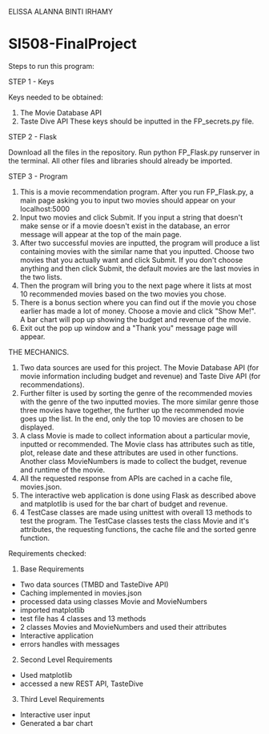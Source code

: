 ELISSA ALANNA BINTI IRHAMY
# SI508-FinalProject

Steps to run this program:

STEP 1 - Keys

Keys needed to be obtained:
1. The Movie Database API
2. Taste Dive API
These keys should be inputted in the FP_secrets.py file.

STEP 2 - Flask

Download all the files in the repository.
Run python FP_Flask.py runserver in the terminal.
All other files and libraries should already be imported.

STEP 3 - Program

1. This is a movie recommendation program. After you run FP_Flask.py, a main page asking you to input two movies should appear on your localhost:5000
2. Input two movies and click Submit. If you input a string that doesn't make sense or if a movie doesn't exist in the database, an error message will appear at the top of the main page.
3. After two successful movies are inputted, the program will produce a list containing movies with the similar name that you inputted. Choose two movies that you actually want and click Submit. If you don't choose anything and then click Submit, the default movies are the last movies in the two lists.
4. Then the program will bring you to the next page where it lists at most 10 recommended movies based on the two movies you chose.
5. There is a bonus section where you can find out if the movie you chose earlier has made a lot of money. Choose a movie and click "Show Me!". A bar chart will pop up showing the budget and revenue of the movie.
6. Exit out the pop up window and a "Thank you" message page will appear.

THE MECHANICS.

1. Two data sources are used for this project. The Movie Database API (for movie information including budget and revenue) and Taste Dive API (for recommendations).
2. Further filter is used  by sorting the genre of the recommended movies with the genre of the two inputted movies. The more similar genre those three movies have together, the further up the recommended movie goes up the list. In the end, only the top 10 movies are chosen to be displayed.
3. A class Movie is made to collect information about a particular movie, inputted or recommended. The Movie class has attributes such as title, plot, release date and these attributes are used in other functions.
Another class MovieNumbers is made to collect the budget, revenue and runtime of the movie.
4. All the requested response from APIs are cached in a cache file, movies.json.
5. The interactive web application is done using Flask as described above and matplotlib is used for the bar chart of budget and revenue.
6. 4 TestCase classes are made using unittest with overall 13 methods to test the program. The TestCase classes tests the class Movie and it's attributes, the requesting functions, the cache file and the sorted genre function.

Requirements checked:
1. Base Requirements
- Two data sources (TMBD and TasteDive API)
- Caching implemented in movies.json
- processed data using classes Movie and MovieNumbers
- imported matplotlib
- test file has 4 classes and 13 methods
- 2 classes Movies and MovieNumbers and used their attributes
- Interactive application
- errors handles with messages

2. Second Level Requirements
- Used matplotlib
- accessed a new REST API, TasteDive

3. Third Level Requirements
- Interactive user input
- Generated a bar chart 
